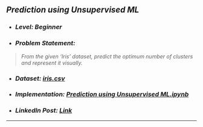 ## _Prediction using  Unsupervised ML_
* ### _Level: Beginner_
* ### _Problem Statement:_
> _From the given ‘Iris’ dataset, predict the optimum number of clusters and represent it visually._
* ### _Dataset: [iris.csv](Iris.csv)_
* ### _Implementation: [Prediction using Unsupervised ML.ipynb](Task%20%232%20Prediction%20using%20Unsupervised%20ML.ipynb)_
* ### _LinkedIn Post: [Link](https://www.linkedin.com/posts/sansuthi_gripjune21-internship-thesparksfoundation-activity-6808070229910982656-Aq_I)_
---
